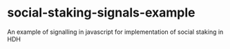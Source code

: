 # social-staking-signals-example
An example of signalling in javascript for implementation of social staking in HDH
